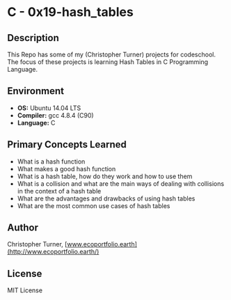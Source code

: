 # C - 0x19-hash_tables

## Description

This Repo has some of my (Christopher Turner) projects for codeschool.
The focus of these projects is learning Hash Tables in C Programming Language.

## Environment

* __OS:__ Ubuntu 14.04 LTS
* __Compiler:__ gcc 4.8.4 (C90)
* __Language:__ C

## Primary Concepts Learned

* What is a hash function
* What makes a good hash function
* What is a hash table, how do they work and how to use them
* What is a collision and what are the main ways of dealing with collisions in
  the context of a hash table
* What are the advantages and drawbacks of using hash tables
* What are the most common use cases of hash tables

## Author

Christopher Turner, [www.ecoportfolio.earth](http://www.ecoportfolio.earth/)

## License

MIT License
